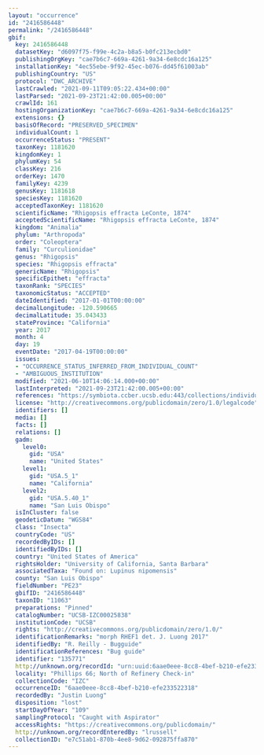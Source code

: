 ```yaml
---
layout: "occurrence"
id: "2416586448"
permalink: "/2416586448"
gbif:
  key: 2416586448
  datasetKey: "d6097f75-f99e-4c2a-b8a5-b0fc213ecbd0"
  publishingOrgKey: "cae7b6c7-669a-4261-9a34-6e8cdc16a125"
  installationKey: "4ec55ebe-9f92-45ec-b076-dd45f61003ab"
  publishingCountry: "US"
  protocol: "DWC_ARCHIVE"
  lastCrawled: "2021-09-11T09:05:22.434+00:00"
  lastParsed: "2021-09-23T21:42:00.005+00:00"
  crawlId: 161
  hostingOrganizationKey: "cae7b6c7-669a-4261-9a34-6e8cdc16a125"
  extensions: {}
  basisOfRecord: "PRESERVED_SPECIMEN"
  individualCount: 1
  occurrenceStatus: "PRESENT"
  taxonKey: 1181620
  kingdomKey: 1
  phylumKey: 54
  classKey: 216
  orderKey: 1470
  familyKey: 4239
  genusKey: 1181618
  speciesKey: 1181620
  acceptedTaxonKey: 1181620
  scientificName: "Rhigopsis effracta LeConte, 1874"
  acceptedScientificName: "Rhigopsis effracta LeConte, 1874"
  kingdom: "Animalia"
  phylum: "Arthropoda"
  order: "Coleoptera"
  family: "Curculionidae"
  genus: "Rhigopsis"
  species: "Rhigopsis effracta"
  genericName: "Rhigopsis"
  specificEpithet: "effracta"
  taxonRank: "SPECIES"
  taxonomicStatus: "ACCEPTED"
  dateIdentified: "2017-01-01T00:00:00"
  decimalLongitude: -120.590665
  decimalLatitude: 35.043433
  stateProvince: "California"
  year: 2017
  month: 4
  day: 19
  eventDate: "2017-04-19T00:00:00"
  issues:
  - "OCCURRENCE_STATUS_INFERRED_FROM_INDIVIDUAL_COUNT"
  - "AMBIGUOUS_INSTITUTION"
  modified: "2021-06-10T14:06:14.000+00:00"
  lastInterpreted: "2021-09-23T21:42:00.005+00:00"
  references: "https://symbiota.ccber.ucsb.edu:443/collections/individual/index.php?occid=135771"
  license: "http://creativecommons.org/publicdomain/zero/1.0/legalcode"
  identifiers: []
  media: []
  facts: []
  relations: []
  gadm:
    level0:
      gid: "USA"
      name: "United States"
    level1:
      gid: "USA.5_1"
      name: "California"
    level2:
      gid: "USA.5.40_1"
      name: "San Luis Obispo"
  isInCluster: false
  geodeticDatum: "WGS84"
  class: "Insecta"
  countryCode: "US"
  recordedByIDs: []
  identifiedByIDs: []
  country: "United States of America"
  rightsHolder: "University of California, Santa Barbara"
  associatedTaxa: "Found on: Lupinus nipomensis"
  county: "San Luis Obispo"
  fieldNumber: "PE23"
  gbifID: "2416586448"
  taxonID: "11063"
  preparations: "Pinned"
  catalogNumber: "UCSB-IZC00025838"
  institutionCode: "UCSB"
  rights: "http://creativecommons.org/publicdomain/zero/1.0/"
  identificationRemarks: "morph RHEF1 det. J. Luong 2017"
  identifiedBy: "R. Reilly - Bugguide"
  identificationReferences: "Bug guide"
  identifier: "135771"
  http://unknown.org/recordId: "urn:uuid:6aae0eee-8cc8-4bef-b210-efe233522318"
  locality: "Phillips 66; North of Refinery Check-in"
  collectionCode: "IZC"
  occurrenceID: "6aae0eee-8cc8-4bef-b210-efe233522318"
  recordedBy: "Justin Luong"
  disposition: "lost"
  startDayOfYear: "109"
  samplingProtocol: "Caught with Aspirator"
  accessRights: "https://creativecommons.org/publicdomain/"
  http://unknown.org/recordEnteredBy: "lrussell"
  collectionID: "e7c51ab1-870b-4ee8-9d62-092875ffa870"
---
```

